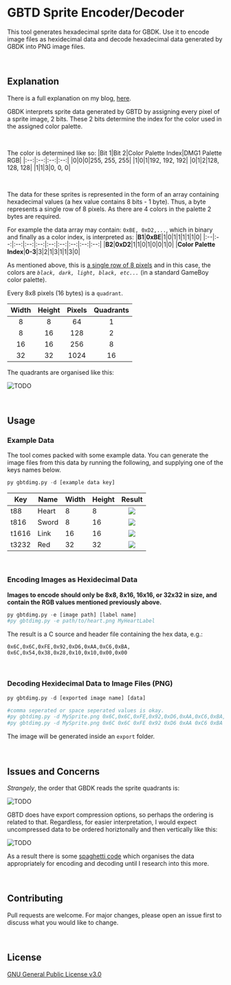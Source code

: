 # GBTD Sprite Encoder/Decoder

This tool generates hexadecimal sprite data for GBDK. Use it to encode image files as hexidecimal data and decode hexadecimal data generated by GBDK into PNG image files.

</br>

## Explanation
There is a full explanation on my blog, [here](https://www.github.com/nichnet/gbtd-sprite).

GBDK interprets sprite data generated by GBTD by assigning every pixel of a sprite image, 2 bits. These 2 bits determine the index for the color used in the assigned color palette. 

</br>

The color is determined like so:
|Bit 1|Bit 2|Color Palette Index|DMG1 Palette RGB|
|:--:|:--:|:--:|:--:|
|0|0|0|255, 255, 255|
|1|0|1|192, 192, 192|
|0|1|2|128, 128, 128|
|1|1|3|0, 0, 0|

</br>

The data for these sprites is represented in the form of an array containing hexadecimal values (a hex value contains 8 bits - 1 byte). Thus, a byte represents a single row of 8 pixels. As there are 4 colors in the palette 2 bytes are required.

For example the data array may contain: `0xBE, 0xD2,...`, which in binary and finally as a color index, is interpreted as:
|<b>B1</b>|<b>0xBE</b>|1|0|1|1|1|1|1|0|
|:--|:--:|:--:|:--:|:--:|:--:|:--:|:--:|:--:|:--:|
|<b>B2</b>|<b>0xD2</b>|1|1|0|1|0|0|1|0|
|<b>Color Palette Index</b>|<b>0-3</b>|3|2|1|3|1|1|3|0|

As mentioned above, this is <u>a single row of 8 pixels</u> and in this case, the colors are <i>`black, dark, light, black, etc...`</i> (in a standard GameBoy color palette).

 
Every 8x8 pixels (16 bytes) is a `quadrant`. 

|Width|Height|Pixels|Quadrants|
|:--:|:--:|:--:|:--:|
|8|8|64|1|
|8|16|128|2|
|16|16|256|8|
|32|32|1024|16|

The quadrants are organised like this:

![TODO]()

</br>

## Usage

### Example Data

The tool comes packed with some example data. You can generate the image files from this data by running the following, and supplying one of the keys names below.
```python
py gbtdimg.py -d [example data key]
```
|Key|Name|Width|Height|Result|
|--|--|--|--|:--:|
|t88|Heart|8|8|![](https://raw.githubusercontent.com/nichnet/GBTD-Image-Generator/main/export/Heart.png)|
|t816|Sword|8|16|![](https://raw.githubusercontent.com/nichnet/GBTD-Image-Generator/main/export/Sword.png)|
|t1616|Link|16|16|![](https://raw.githubusercontent.com/nichnet/GBTD-Image-Generator/main/export/Link.png)|
|t3232|Red|32|32|![](https://raw.githubusercontent.com/nichnet/GBTD-Image-Generator/main/export/Red.png)|
</br>

### Encoding Images as Hexidecimal Data

<b>Images to encode should only be 8x8, 8x16, 16x16, or 32x32 in size, and contain the RGB values mentioned previously above.</b>

```python
py gbtdimg.py -e [image path] [label name] 
#py gbtdimg.py -e path/to/heart.png MyHeartLabel 
```

The result is a C source and header file containing the hex data, e.g.:

```
0x6C,0x6C,0xFE,0x92,0xD6,0xAA,0xC6,0xBA,
0x6C,0x54,0x38,0x28,0x10,0x10,0x00,0x00
```

</br>

### Decoding Hexidecimal Data to Image Files (PNG)

```python
py gbtdimg.py -d [exported image name] [data]

#comma seperated or space seperated values is okay.
#py gbtdimg.py -d MySprite.png 0x6C,0x6C,0xFE,0x92,0xD6,0xAA,0xC6,0xBA,0x6C,0x54,0x38,0x28,0x10,0x10,0x00,0x00
#py gbtdimg.py -d MySprite.png 0x6C 0x6C 0xFE 0x92 0xD6 0xAA 0xC6 0xBA 0x6C 0x54 0x38 0x28 0x10 0x10 0x00 0x00
```

The image will be generated inside an `export` folder.

</br>

## Issues and Concerns
<i>Strangely</i>, the order that GBDK reads the sprite quadrants is:

![TODO]()

GBTD does have export compression options, so perhaps the ordering is related to that. 
Regardless, for easier interpretation, I would expect uncompressed data to be ordered horiztonally and then vertically like this:

![TODO]()

As a result there is some [spaghetti code](https://github.com/nichnet/GBTD-Image-Generator/blob/main/encoder.py#L42) which organises the data appropriately for encoding and decoding until I research into this more.

</br>

## Contributing
Pull requests are welcome. For major changes, please open an issue first to discuss what you would like to change.

<br/>

## License
[GNU General Public License v3.0](https://choosealicense.com/licenses/gpl-3.0/)
